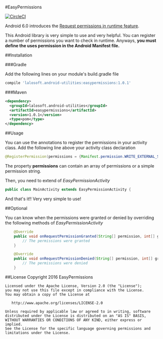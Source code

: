 #EasyPermissions

[![CircleCI](https://circleci.com/gh/lalosoft/EasyPermissions/tree/master.svg?style=shield)](https://circleci.com/gh/lalosoft/EasyPermissions/tree/master)

Android 6.0 introduces the [Request permissions in runtime feature](https://developer.android.com/training/permissions/requesting.html). 

This Android library is very simple to use and very helpful. You can register a number of permissions you want to check in runtime.
Anyways, **you must define the uses permission in the Android Manifest file.**

##Installation

###Gradle

Add the following lines on your module's build.gradle file
```gradle
compile 'lalosoft.android-utilities:easypermissions:1.0.1'
```


###Maven
```xml
<dependency>
  <groupId>lalosoft.android-utilities</groupId>
  <artifactId>easypermissions</artifactId>
  <version>1.0.1</version>
  <type>pom</type>
</dependency>
```

##Usage


You can use the annotations to register the permissions in your activity class. Add the following line above your activity class declaration

```java
@RegisterPermission(permissions = {Manifest.permission.WRITE_EXTERNAL_STORAGE, Manifest.permission.READ_EXTERNAL_STORAGE})
```

The property **permissions** can contain an array of permissions or a simple permission string.

Then, you need to extend of _EasyPermissionActivity_

```java
public class MainActivity extends EasyPermissionActivity {
```

And that's it!! Very very simple to use!

##Optional

You can know when the permissions were granted or denied by overriding the following methods of _EasyPermissionActivity_

```java
    @Override
    public void onRequestPermissionGranted(String[] permission, int[] grantResults) {
        // The permissions were granted
    }

    @Override
    public void onRequestPermissionDenied(String[] permission, int[] grantResults) {
        // The permissions were denied
    }
```

##License
    Copyright 2016 EasyPermissions

    Licensed under the Apache License, Version 2.0 (the "License");
    you may not use this file except in compliance with the License.
    You may obtain a copy of the License at

       http://www.apache.org/licenses/LICENSE-2.0

    Unless required by applicable law or agreed to in writing, software
    distributed under the License is distributed on an "AS IS" BASIS,
    WITHOUT WARRANTIES OR CONDITIONS OF ANY KIND, either express or implied.
    See the License for the specific language governing permissions and
    limitations under the License.
